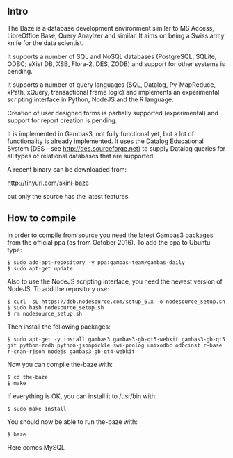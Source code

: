 Intro
-----

The Baze is a database development environment similar to MS Access, 
LibreOffice Base, Query Anaylzer and similar. It aims on being a Swiss
army knife for the data scientist.

It supports a number of SQL and NoSQL databases (PostgreSQL, SQLite, 
ODBC; eXist DB, XSB, Flora-2, DES, ZODB) and support for other systems 
is pending.

It supports a number of query languages (SQL, Datalog, Py-MapReduce,
xPath, xQuery, transactional frame logic) and implements an experimental
scripting interface in Python, NodeJS and the R language. 

Creation of user designed forms is partially supported (experimental)
and support for report creation is pending.

It is implemented in Gambas3, not fully functional yet, but a lot
of functionality is already implemented. It uses the Datalog Educational
System (DES - see http://des.sourceforge.net) to supply Datalog queries 
for all types of relational databases that are supported.

A recent binary can be downloaded from:

http://tinyurl.com/skini-baze

but only the source has the latest features.

How to compile
--------------

In order to compile from source you need the latest Gambas3 packages
from the official ppa (as from October 2016). To add the ppa to Ubuntu
type:

```
$ sudo add-apt-repository -y ppa:gambas-team/gambas-daily
$ sudo apt-get update
```

Also to use the NodeJS scripting interface, you need the newest version
of NodeJS. To add the repository use:

```
$ curl -sL https://deb.nodesource.com/setup_6.x -o nodesource_setup.sh
$ sudo bash nodesource_setup.sh
$ rm nodesource_setup.sh
```

Then install the following packages:

```
$ sudo apt-get -y install gambas3 gambas3-gb-qt5-webkit gambas3-gb-qt5 git python-zodb python-jsonpickle swi-prolog unixodbc odbcinst r-base r-cran-rjson nodejs gambas3-gb-qt4-webkit
```

Now you can compile the-baze with:

```
$ cd the-baze
$ make
```

If everything is OK, you can install it to /usr/bin with:

```
$ sudo make install
```

You should now be able to run the-baze with:

```
$ baze
```

Here comes MySQL
